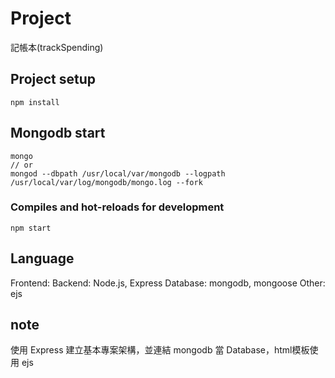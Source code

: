 # Project
記帳本(trackSpending)

## Project setup
```
npm install
```

## Mongodb start
```
mongo
// or
mongod --dbpath /usr/local/var/mongodb --logpath /usr/local/var/log/mongodb/mongo.log --fork
```

### Compiles and hot-reloads for development
```
npm start
```

## Language
Frontend:
Backend: Node.js, Express
Database: mongodb, mongoose
Other: ejs

## note
使用 Express 建立基本專案架構，並連結 mongodb 當 Database，html模板使用 ejs
